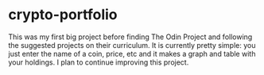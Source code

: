 # crypto-portfolio
This was my first big project before finding The Odin Project and following the suggested projects on their curriculum. It is currently pretty simple: you just enter the name of a coin, price, etc and it makes a graph and table with your holdings. I plan to continue improving this project.